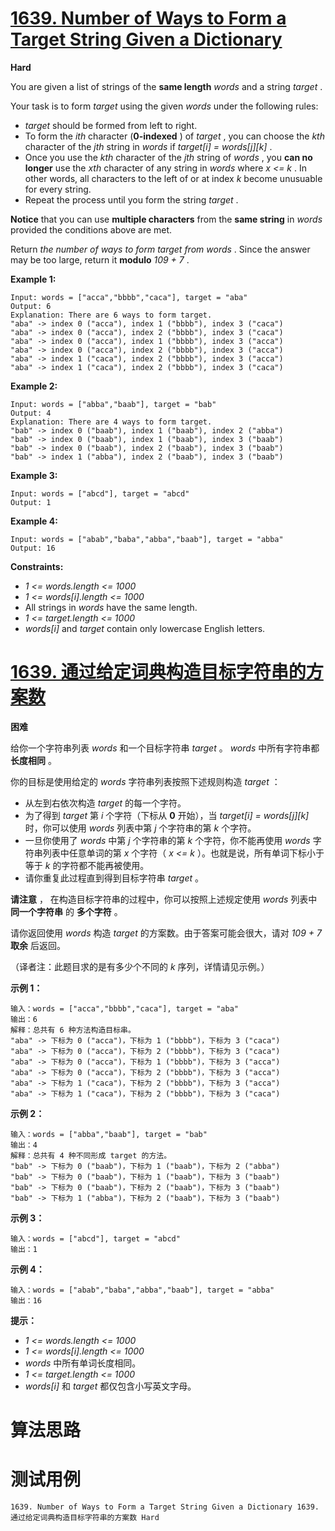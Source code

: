 # [1639. Number of Ways to Form a Target String Given a Dictionary][enTitle]

**Hard**

You are given a list of strings of the **same length**   *words*  and a string  *target* .

Your task is to form  *target*  using the given  *words*  under the following rules:

-  *target*  should be formed from left to right. 
- To form the  *ith*  character (**0-indexed** ) of  *target* , you can choose the  *kth*  character of the  *jth*  string in  *words*  if  *target[i] = words[j][k]* . 
- Once you use the  *kth*  character of the  *jth*  string of  *words* , you **can no longer**  use the  *xth*  character of any string in  *words*  where  *x <= k* . In other words, all characters to the left of or at index  *k*  become unusuable for every string. 
- Repeat the process until you form the string  *target* .

**Notice**  that you can use **multiple characters**  from the **same string**  in  *words*  provided the conditions above are met.

Return  *the number of ways to form target from words* . Since the answer may be too large, return it **modulo**   *109 + 7* .



**Example 1:** 

```
Input: words = ["acca","bbbb","caca"], target = "aba"
Output: 6
Explanation: There are 6 ways to form target.
"aba" -> index 0 ("acca"), index 1 ("bbbb"), index 3 ("caca")
"aba" -> index 0 ("acca"), index 2 ("bbbb"), index 3 ("caca")
"aba" -> index 0 ("acca"), index 1 ("bbbb"), index 3 ("acca")
"aba" -> index 0 ("acca"), index 2 ("bbbb"), index 3 ("acca")
"aba" -> index 1 ("caca"), index 2 ("bbbb"), index 3 ("acca")
"aba" -> index 1 ("caca"), index 2 ("bbbb"), index 3 ("caca")

```

**Example 2:** 

```
Input: words = ["abba","baab"], target = "bab"
Output: 4
Explanation: There are 4 ways to form target.
"bab" -> index 0 ("baab"), index 1 ("baab"), index 2 ("abba")
"bab" -> index 0 ("baab"), index 1 ("baab"), index 3 ("baab")
"bab" -> index 0 ("baab"), index 2 ("baab"), index 3 ("baab")
"bab" -> index 1 ("abba"), index 2 ("baab"), index 3 ("baab")

```

**Example 3:** 

```
Input: words = ["abcd"], target = "abcd"
Output: 1

```

**Example 4:** 

```
Input: words = ["abab","baba","abba","baab"], target = "abba"
Output: 16

```



**Constraints:** 

-  *1 <= words.length <= 1000*  
-  *1 <= words[i].length <= 1000*  
- All strings in  *words*  have the same length. 
-  *1 <= target.length <= 1000*  
-  *words[i]*  and  *target*  contain only lowercase English letters.


# [1639. 通过给定词典构造目标字符串的方案数][cnTitle]

**困难**

给你一个字符串列表  *words*  和一个目标字符串  *target*  。 *words*  中所有字符串都 **长度相同**  。

你的目标是使用给定的  *words*  字符串列表按照下述规则构造  *target*  ：

- 从左到右依次构造  *target*  的每一个字符。 
- 为了得到  *target*  第  *i*  个字符（下标从 **0**  开始），当  *target[i] = words[j][k]*  时，你可以使用  *words*  列表中第  *j*  个字符串的第  *k*  个字符。 
- 一旦你使用了  *words*  中第  *j*  个字符串的第  *k*  个字符，你不能再使用  *words*  字符串列表中任意单词的第  *x*  个字符（ *x <= k* ）。也就是说，所有单词下标小于等于  *k*  的字符都不能再被使用。 
- 请你重复此过程直到得到目标字符串  *target*  。

**请注意** ， 在构造目标字符串的过程中，你可以按照上述规定使用  *words*  列表中 **同一个字符串**  的 **多个字符**  。

请你返回使用  *words*  构造  *target*  的方案数。由于答案可能会很大，请对  *109 + 7*  **取余**  后返回。

（译者注：此题目求的是有多少个不同的  *k*  序列，详情请见示例。）



**示例 1：** 

```
输入：words = ["acca","bbbb","caca"], target = "aba"
输出：6
解释：总共有 6 种方法构造目标串。
"aba" -> 下标为 0 ("acca")，下标为 1 ("bbbb")，下标为 3 ("caca")
"aba" -> 下标为 0 ("acca")，下标为 2 ("bbbb")，下标为 3 ("caca")
"aba" -> 下标为 0 ("acca")，下标为 1 ("bbbb")，下标为 3 ("acca")
"aba" -> 下标为 0 ("acca")，下标为 2 ("bbbb")，下标为 3 ("acca")
"aba" -> 下标为 1 ("caca")，下标为 2 ("bbbb")，下标为 3 ("acca")
"aba" -> 下标为 1 ("caca")，下标为 2 ("bbbb")，下标为 3 ("caca")

```

**示例 2：** 

```
输入：words = ["abba","baab"], target = "bab"
输出：4
解释：总共有 4 种不同形成 target 的方法。
"bab" -> 下标为 0 ("baab")，下标为 1 ("baab")，下标为 2 ("abba")
"bab" -> 下标为 0 ("baab")，下标为 1 ("baab")，下标为 3 ("baab")
"bab" -> 下标为 0 ("baab")，下标为 2 ("baab")，下标为 3 ("baab")
"bab" -> 下标为 1 ("abba")，下标为 2 ("baab")，下标为 3 ("baab")

```

**示例 3：** 

```
输入：words = ["abcd"], target = "abcd"
输出：1

```

**示例 4：** 

```
输入：words = ["abab","baba","abba","baab"], target = "abba"
输出：16

```



**提示：** 

-  *1 <= words.length <= 1000*  
-  *1 <= words[i].length <= 1000*  
-  *words*  中所有单词长度相同。 
-  *1 <= target.length <= 1000*  
-  *words[i]*  和  *target*  都仅包含小写英文字母。




# 算法思路

# 测试用例
```
1639. Number of Ways to Form a Target String Given a Dictionary 1639. 通过给定词典构造目标字符串的方案数 Hard
```

[enTitle]: https://leetcode.com/problems/number-of-ways-to-form-a-target-string-given-a-dictionary/
[cnTitle]: https://leetcode-cn.com/problems/number-of-ways-to-form-a-target-string-given-a-dictionary/
